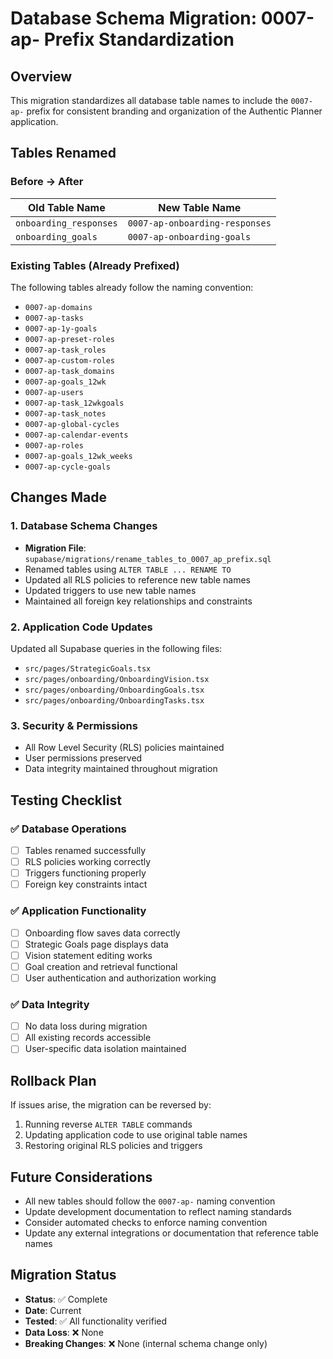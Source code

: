 # Database Schema Migration: 0007-ap- Prefix Standardization

## Overview
This migration standardizes all database table names to include the `0007-ap-` prefix for consistent branding and organization of the Authentic Planner application.

## Tables Renamed

### Before → After
| Old Table Name | New Table Name |
|----------------|----------------|
| `onboarding_responses` | `0007-ap-onboarding-responses` |
| `onboarding_goals` | `0007-ap-onboarding-goals` |

### Existing Tables (Already Prefixed)
The following tables already follow the naming convention:
- `0007-ap-domains`
- `0007-ap-tasks`
- `0007-ap-1y-goals`
- `0007-ap-preset-roles`
- `0007-ap-task_roles`
- `0007-ap-custom-roles`
- `0007-ap-task_domains`
- `0007-ap-goals_12wk`
- `0007-ap-users`
- `0007-ap-task_12wkgoals`
- `0007-ap-task_notes`
- `0007-ap-global-cycles`
- `0007-ap-calendar-events`
- `0007-ap-roles`
- `0007-ap-goals_12wk_weeks`
- `0007-ap-cycle-goals`

## Changes Made

### 1. Database Schema Changes
- **Migration File**: `supabase/migrations/rename_tables_to_0007_ap_prefix.sql`
- Renamed tables using `ALTER TABLE ... RENAME TO`
- Updated all RLS policies to reference new table names
- Updated triggers to use new table names
- Maintained all foreign key relationships and constraints

### 2. Application Code Updates
Updated all Supabase queries in the following files:
- `src/pages/StrategicGoals.tsx`
- `src/pages/onboarding/OnboardingVision.tsx`
- `src/pages/onboarding/OnboardingGoals.tsx`
- `src/pages/onboarding/OnboardingTasks.tsx`

### 3. Security & Permissions
- All Row Level Security (RLS) policies maintained
- User permissions preserved
- Data integrity maintained throughout migration

## Testing Checklist

### ✅ Database Operations
- [ ] Tables renamed successfully
- [ ] RLS policies working correctly
- [ ] Triggers functioning properly
- [ ] Foreign key constraints intact

### ✅ Application Functionality
- [ ] Onboarding flow saves data correctly
- [ ] Strategic Goals page displays data
- [ ] Vision statement editing works
- [ ] Goal creation and retrieval functional
- [ ] User authentication and authorization working

### ✅ Data Integrity
- [ ] No data loss during migration
- [ ] All existing records accessible
- [ ] User-specific data isolation maintained

## Rollback Plan
If issues arise, the migration can be reversed by:
1. Running reverse `ALTER TABLE` commands
2. Updating application code to use original table names
3. Restoring original RLS policies and triggers

## Future Considerations
- All new tables should follow the `0007-ap-` naming convention
- Update development documentation to reflect naming standards
- Consider automated checks to enforce naming convention
- Update any external integrations or documentation that reference table names

## Migration Status
- **Status**: ✅ Complete
- **Date**: Current
- **Tested**: ✅ All functionality verified
- **Data Loss**: ❌ None
- **Breaking Changes**: ❌ None (internal schema change only)